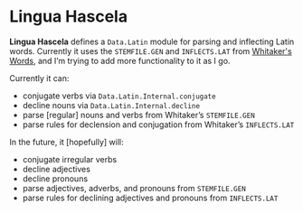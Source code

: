 # Lingua Hascela

**Lingua Hascela** defines a `Data.Latin` module for parsing and inflecting
Latin words. Currently it uses the `STEMFILE.GEN` and `INFLECTS.LAT` from
[Whitaker's Words][0], and I’m trying to add more functionality to it as I go.

Currently it can:
- conjugate verbs via `Data.Latin.Internal.conjugate`
- decline nouns via `Data.Latin.Internal.decline`
- parse [regular] nouns and verbs from Whitaker’s `STEMFILE.GEN`
- parse rules for declension and conjugation from Whitaker’s `INFLECTS.LAT`

In the future, it [hopefully] will:
- conjugate irregular verbs
- decline adjectives
- decline pronouns
- parse adjectives, adverbs, and pronouns from `STEMFILE.GEN`
- parse rules for declining adjectives and pronouns from `INFLECTS.LAT`

[0]: https://en.wikipedia.org/wiki/William_Whitaker's_Words
